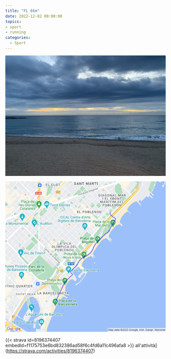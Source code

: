 ```yaml
---
title: "FL 6km"
date: 2022-12-02 00:00:00
topics:
- sport
- running
categories:
  - Sport
---
```


![](images/IMG_0742.jpg)

![](images/20221202-activity-map.png)

{{< strava id=8196374407 embedId=f1175753e6bd832386ad58f6c4fd6a11c496afa8 >}} all'attività](https://strava.com/activities/8196374407)
